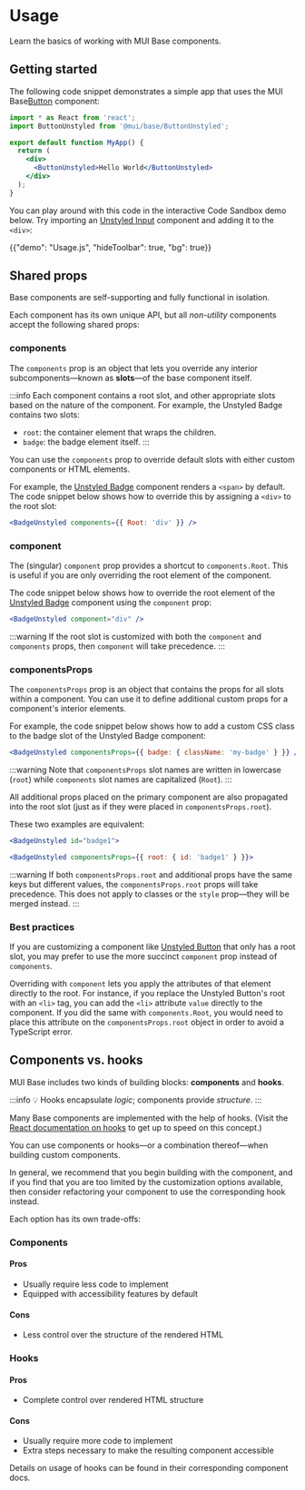 # Usage

<p class="description">Learn the basics of working with MUI Base components.</p>

## Getting started

The following code snippet demonstrates a simple app that uses the MUI Base[Button](/base/react-button/) component:

```jsx
import * as React from 'react';
import ButtonUnstyled from '@mui/base/ButtonUnstyled';

export default function MyApp() {
  return (
    <div>
      <ButtonUnstyled>Hello World</ButtonUnstyled>
    </div>
  );
}
```

You can play around with this code in the interactive Code Sandbox demo below.
Try importing an [Unstyled Input](/base/react-input/) component and adding it to the `<div>`:

{{"demo": "Usage.js", "hideToolbar": true, "bg": true}}

## Shared props

Base components are self-supporting and fully functional in isolation.

Each component has its own unique API, but all _non-utility_ components accept the following shared props:

### components

The `components` prop is an object that lets you override any interior subcomponents—known as **slots**—of the base component itself.

:::info
Each component contains a root slot, and other appropriate slots based on the nature of the component.
For example, the Unstyled Badge contains two slots:

- `root`: the container element that wraps the children.
- `badge`: the badge element itself.
  :::

You can use the `components` prop to override default slots with either custom components or HTML elements.

For example, the [Unstyled Badge](/base/react-badge/) component renders a `<span>` by default.
The code snippet below shows how to override this by assigning a `<div>` to the root slot:

```jsx
<BadgeUnstyled components={{ Root: 'div' }} />
```

### component

The (singular) `component` prop provides a shortcut to `components.Root`.
This is useful if you are only overriding the root element of the component.

The code snippet below shows how to override the root element of the [Unstyled Badge](/base/react-badge/) component using the `component` prop:

```jsx
<BadgeUnstyled component="div" />
```

:::warning
If the root slot is customized with both the `component` and `components` props, then `component` will take precedence.
:::

### componentsProps

The `componentsProps` prop is an object that contains the props for all slots within a component.
You can use it to define additional custom props for a component's interior elements.

For example, the code snippet below shows how to add a custom CSS class to the badge slot of the Unstyled Badge component:

```jsx
<BadgeUnstyled componentsProps={{ badge: { className: 'my-badge' } }} />
```

:::warning
Note that `componentsProps` slot names are written in lowercase (`root`) while `components` slot names are capitalized (`Root`).
:::

All additional props placed on the primary component are also propagated into the root slot (just as if they were placed in `componentsProps.root`).

These two examples are equivalent:

```jsx
<BadgeUnstyled id="badge1">
```

```jsx
<BadgeUnstyled componentsProps={{ root: { id: 'badge1' } }}>
```

:::warning
If both `componentsProps.root` and additional props have the same keys but different values, the `componentsProps.root` props will take precedence.
This does not apply to classes or the `style` prop—they will be merged instead.
:::

### Best practices

If you are customizing a component like [Unstyled Button](/base/react-button/) that only has a root slot, you may prefer to use the more succinct `component` prop instead of `components`.

Overriding with `component` lets you apply the attributes of that element directly to the root.
For instance, if you replace the Unstyled Button's root with an `<li>` tag, you can add the `<li>` attribute `value` directly to the component.
If you did the same with `components.Root`, you would need to place this attribute on the `componentsProps.root` object in order to avoid a TypeScript error.

## Components vs. hooks

MUI Base includes two kinds of building blocks: **components** and **hooks**.

:::info
💡 Hooks encapsulate _logic_; components provide _structure_.
:::

Many Base components are implemented with the help of hooks.
(Visit the [React documentation on hooks](https://reactjs.org/docs/hooks-intro.html) to get up to speed on this concept.)

You can use components or hooks—or a combination thereof—when building custom components.

In general, we recommend that you begin building with the component, and if you find that you are too limited by the customization options available, then consider refactoring your component to use the corresponding hook instead.

Each option has its own trade-offs:

### Components

#### Pros

- Usually require less code to implement
- Equipped with accessibility features by default

#### Cons

- Less control over the structure of the rendered HTML

### Hooks

#### Pros

- Complete control over rendered HTML structure

#### Cons

- Usually require more code to implement
- Extra steps necessary to make the resulting component accessible

Details on usage of hooks can be found in their corresponding component docs.
